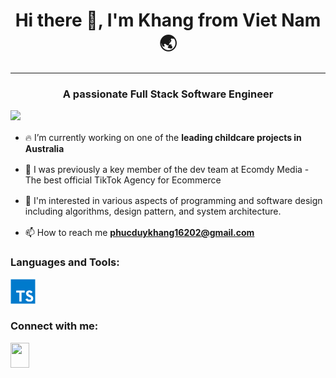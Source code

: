 <h1 align="center">Hi there 👋, I'm Khang from Viet Nam 🌏</h1>

<hr />

<h3 margin-bottom="" align='center'>A passionate Full Stack Software Engineer</h3>

<a href="http://">
  <img src="https://komarev.com/ghpvc/?username=khang-duy-truong-phuc&color=red">
</a>

<ul style="margin-bottom: 16px;">
  <li style="margin-block: 16px;">
    <p>🔥 I’m currently working on one of the         <strong>leading childcare projects in Australia</strong>    </p>
  </li>
  <li style="margin-block: 16px;">
    <p>💪 I was previously a key member of the dev team at Ecomdy Media - The best official TikTok Agency for Ecommerce
    </p>
  </li>
  <li style="margin-block: 16px;">
    <p>💬 I'm interested in various aspects of programming and software design including algorithms, design pattern, and system architecture.</p>
  </li>
  <li style="margin-block: 16px;">
    <p>📫 How to reach me
      <a style="text-decoration: underline;" href="mailto:phucduykhang16202@gmail.com">
        <strong>phucduykhang16202@gmail.com</strong>
      </a>
  </li>
</ul>

<h3>Languages and Tools:</h3>

<a href="https://www.typescriptlang.org/">
  <img alt="khangtpd" src="https://raw.githubusercontent.com/devicons/devicon/master/icons/typescript/typescript-original.svg" width="40" height="40" style="max-width: 100%"/>
<a>


<h3>Connect with me:</h3>

<a href="https://www.linkedin.com/in/khangtpd">
  <img src="https://raw.githubusercontent.com/rahuldkjain/github-profile-readme-generator/master/src/images/icons/Social/linked-in-alt.svg" width="30" height="40" style="max-width: 100%"/>
</a>